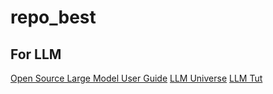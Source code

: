 # repo_best
## For LLM
[Open Source Large Model User Guide](https://github.com/datawhalechina/self-llm)
[LLM Universe](https://github.com/datawhalechina/llm-universe)
[LLM Tut](https://github.com/samwit/llm-tutorials)
[]()
[]()
[]()
[]()
[]()
[]()
[]()
[]()
[]()
[]()
[]()
